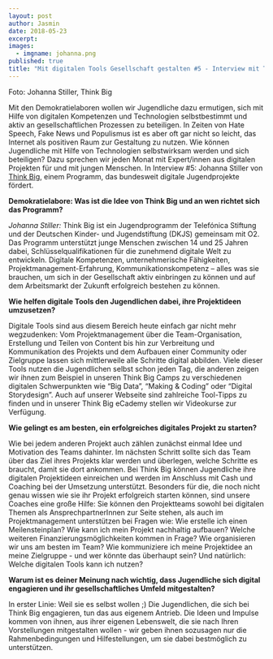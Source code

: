 ```yaml
---
layout: post
author: Jasmin
date: 2018-05-23
excerpt: 
images:
  - imgname: johanna.png
published: true
title: "Mit digitalen Tools Gesellschaft gestalten #5 - Interview mit Think Big"
---
```


Foto: Johanna Stiller, Think Big

Mit den Demokratielaboren wollen wir Jugendliche dazu ermutigen, sich mit Hilfe von digitalen Kompetenzen und Technologien selbstbestimmt und aktiv an gesellschaftlichen Prozessen zu beteiligen. In Zeiten von Hate Speech, Fake News und Populismus ist es aber oft gar nicht so leicht, das Internet als positiven Raum zur Gestaltung zu nutzen. Wie können Jugendliche mit Hilfe von Technologien selbstwirksam werden und sich beteiligen? Dazu sprechen wir jeden Monat mit Expert/innen aus digitalen Projekten für und mit jungen Menschen. In Interview #5: Johanna Stiller von [Think Big](https://www.think-big.org/), einem Programm, das bundesweit digitale Jugendprojekte fördert. 

**Demokratielabore: Was ist die Idee von Think Big und an wen richtet sich das Programm?**
 
*Johanna Stiller:* Think Big ist ein Jugendprogramm der Telefónica Stiftung und der Deutschen Kinder- und Jugendstiftung (DKJS) gemeinsam mit O2. Das Programm unterstützt junge Menschen zwischen 14 und 25 Jahren dabei, Schlüsselqualifikationen für die zunehmend digitale Welt zu entwickeln. Digitale Kompetenzen, unternehmerische Fähigkeiten, Projektmanagement-Erfahrung, Kommunikationskompetenz – alles was sie brauchen, um sich in der Gesellschaft aktiv einbringen zu können und auf dem Arbeitsmarkt der Zukunft erfolgreich bestehen zu können.
 
**Wie helfen digitale Tools den Jugendlichen dabei, ihre Projektideen umzusetzen?**
 
Digitale Tools sind aus diesem Bereich heute einfach gar nicht mehr wegzudenken: Vom Projektmanagement über die Team-Organisation, Erstellung und Teilen von Content bis hin zur Verbreitung und Kommunikation des Projekts und dem Aufbauen einer Community oder Zielgruppe lassen sich mittlerweile alle Schritte digital abbilden. Viele dieser Tools nutzen die Jugendlichen selbst schon jeden Tag, die anderen zeigen wir ihnen zum Beispiel in unseren Think Big Camps zu verschiedenen digitalen Schwerpunkten wie “Big Data”, “Making & Coding” oder “Digital Storydesign”. Auch auf unserer Webseite sind zahlreiche Tool-Tipps zu finden und in unserer Think Big eCademy stellen wir Videokurse zur Verfügung.
 
**Wie gelingt es am besten, ein erfolgreiches digitales Projekt zu starten?**
 
Wie bei jedem anderen Projekt auch zählen zunächst einmal Idee und Motivation des  Teams dahinter. Im nächsten Schritt sollte sich das Team über das Ziel ihres Projekts klar werden und überlegen, welche Schritte es braucht, damit sie dort ankommen. Bei Think Big können Jugendliche ihre digitalen Projektideen einreichen und werden im Anschluss mit Cash und Coaching bei der Umsetzung unterstützt. Besonders für die, die noch nicht genau wissen wie sie ihr Projekt erfolgreich starten können, sind unsere Coaches eine große Hilfe: Sie können den Projektteams sowohl bei digitalen Themen als AnsprechpartnerInnen zur Seite stehen, als auch im Projektmanagement unterstützen bei Fragen wie: Wie erstelle ich einen Meilensteinplan? Wie kann ich mein Projekt nachhaltig aufbauen? Welche weiteren Finanzierungsmöglichkeiten kommen in Frage? Wie organisieren wir uns am besten im Team? Wie kommuniziere ich meine Projektidee an meine Zielgruppe - und wer könnte das überhaupt sein? Und natürlich: Welche digitalen Tools kann ich nutzen?
 
**Warum ist es deiner Meinung nach wichtig, dass Jugendliche sich digital engagieren und ihr gesellschaftliches Umfeld mitgestalten?**
 
In erster Linie: Weil sie es selbst wollen ;) Die Jugendlichen, die sich bei Think Big engagieren, tun das aus eigenem Antrieb. Die Ideen und Impulse kommen von ihnen, aus ihrer eigenen Lebenswelt, die sie nach Ihren Vorstellungen mitgestalten wollen - wir geben ihnen sozusagen nur die Rahmenbedingungen und Hilfestellungen, um sie dabei bestmöglich zu unterstützen.
